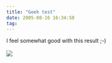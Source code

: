 ```yaml
---
title: "Geek test"
date: 2005-08-16 16:34:58
tag: 
---
```

I feel somewhat good with this result ;-)<br/><br/><a href="http://www.nerdtests.com/ft_cg.php?im" target="_blank"><img vspace="0" hspace="0" border="0" src="http://www.nerdtests.com/images/ft/cg.php?val=2732"/></a><br/><br/><br/><br/>
